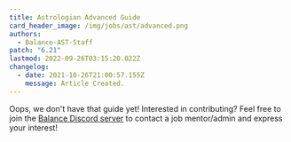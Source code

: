 ```yaml
---
title: Astrologian Advanced Guide
card_header_image: /img/jobs/ast/advanced.png
authors:
  - Balance-AST-Staff
patch: "6.21"
lastmod: 2022-09-26T03:15:20.022Z
changelog:
  - date: 2021-10-26T21:00:57.155Z
    message: Article Created.
---
```

Oops, we don't have that guide yet! Interested in contributing? Feel free to join the [Balance Discord server](https://discord.gg/thebalanceffxiv) to contact a job mentor/admin and express your interest!